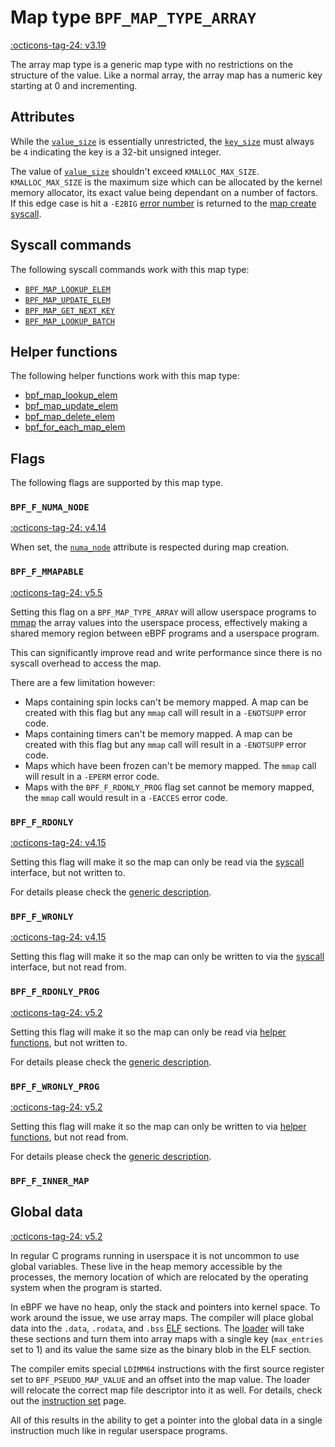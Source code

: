 # Map type `BPF_MAP_TYPE_ARRAY`

<!-- [FEATURE_TAG](BPF_MAP_TYPE_ARRAY) -->
[:octicons-tag-24: v3.19](https://github.com/torvalds/linux/commit/28fbcfa08d8ed7c5a50d41a0433aad222835e8e3)
<!-- [/FEATURE_TAG] -->

The array map type is a generic map type with no restrictions on the structure of the value. Like a normal array, the array map has a numeric key starting at 0 and incrementing.

## Attributes

While the [`value_size`](../syscall/BPF_MAP_CREATE.md#value_size) is essentially unrestricted, the [`key_size`](../syscall/BPF_MAP_CREATE.md#key_size) must always be `4` indicating the key is a 32-bit unsigned integer.

The value of [`value_size`](../syscall/BPF_MAP_CREATE.md#value_size) shouldn't exceed `KMALLOC_MAX_SIZE`. `KMALLOC_MAX_SIZE` is the maximum size which can be allocated by the kernel memory allocator, its exact value being dependant on a number of factors. If this edge case is hit a `-E2BIG` [error number](https://man7.org/linux/man-pages/man3/errno.3.html) is returned to the [map create syscall](../syscall/BPF_MAP_CREATE.md).

<!-- TODO link to generic page for attributes which are the same for every map type -->

## Syscall commands

The following syscall commands work with this map type:

* [`BPF_MAP_LOOKUP_ELEM`](../syscall/BPF_MAP_LOOKUP_ELEM.md)
* [`BPF_MAP_UPDATE_ELEM`](../syscall/BPF_MAP_UPDATE_ELEM.md)
* [`BPF_MAP_GET_NEXT_KEY`](../syscall/BPF_MAP_GET_NEXT_KEY.md)
* [`BPF_MAP_LOOKUP_BATCH`](../syscall/BPF_MAP_LOOKUP_BATCH.md)

## Helper functions

The following helper functions work with this map type:

<!-- DO NOT EDIT MANUALLY -->
<!-- [MAP_HELPER_FUNC_REF] -->
 * [bpf_map_lookup_elem](../helper-function/bpf_map_lookup_elem.md)
 * [bpf_map_update_elem](../helper-function/bpf_map_update_elem.md)
 * [bpf_map_delete_elem](../helper-function/bpf_map_delete_elem.md)
 * [bpf_for_each_map_elem](../helper-function/bpf_for_each_map_elem.md)
<!-- [/MAP_HELPER_FUNC_REF] -->

## Flags

The following flags are supported by this map type.

### `BPF_F_NUMA_NODE`

[:octicons-tag-24: v4.14](https://github.com/torvalds/linux/commit/96eabe7a40aa17e613cf3db2c742ee8b1fc764d0)

When set, the [`numa_node`](../syscall/BPF_MAP_CREATE.md#numa_node) attribute is respected during map creation.

### `BPF_F_MMAPABLE`

[:octicons-tag-24: v5.5](https://github.com/torvalds/linux/commit/fc9702273e2edb90400a34b3be76f7b08fa3344b)

Setting this flag on a `BPF_MAP_TYPE_ARRAY` will allow userspace programs to [mmap](https://man7.org/linux/man-pages/man2/mmap.2.html) the array values into the userspace process, effectively making a shared memory region between eBPF programs and a userspace program.

This can significantly improve read and write performance since there is no syscall overhead to access the map.

<!-- Based on the `bpf_map_mmap` function -->
There are a few limitation however:

* Maps containing spin locks can't be memory mapped. A map can be created with this flag but any `mmap` call will result in a `-ENOTSUPP` error code.
* Maps containing timers can't be memory mapped. A map can be created with this flag but any `mmap` call will result in a `-ENOTSUPP` error code.
* Maps which have been frozen can't be memory mapped. The `mmap` call will result in a `-EPERM` error code.
* Maps with the `BPF_F_RDONLY_PROG` flag set cannot be memory mapped, the `mmap` call would result in a `-EACCES` error code.

<!-- TODO link "spin lock" and "timer" as soon as we have pages for them -->

### `BPF_F_RDONLY`

[:octicons-tag-24: v4.15](https://github.com/torvalds/linux/commit/6e71b04a82248ccf13a94b85cbc674a9fefe53f5)

Setting this flag will make it so the map can only be read via the [syscall](../syscall/index.md) interface, but not written to.

For details please check the [generic description](../syscall/BPF_MAP_CREATE.md#bpf_f_rdonly).

### `BPF_F_WRONLY`

[:octicons-tag-24: v4.15](https://github.com/torvalds/linux/commit/6e71b04a82248ccf13a94b85cbc674a9fefe53f5)

Setting this flag will make it so the map can only be written to via the [syscall](../syscall/index.md) interface, but not read from.

### `BPF_F_RDONLY_PROG`

[:octicons-tag-24: v5.2](https://github.com/torvalds/linux/commit/591fe9888d7809d9ee5c828020b6c6ae27c37229)

Setting this flag will make it so the map can only be read via [helper functions](../helper-function/index.md), but not written to.

For details please check the [generic description](../syscall/BPF_MAP_CREATE.md#bpf_f_rdonly_prog).

### `BPF_F_WRONLY_PROG`

[:octicons-tag-24: v5.2](https://github.com/torvalds/linux/commit/591fe9888d7809d9ee5c828020b6c6ae27c37229)

Setting this flag will make it so the map can only be written to via [helper functions](../helper-function/index.md), but not read from.

For details please check the [generic description](../syscall/BPF_MAP_CREATE.md#bpf_f_wronly_prog).

### `BPF_F_INNER_MAP`

<!-- TODO -->

## Global data
[:octicons-tag-24: v5.2](https://github.com/torvalds/linux/commit/d8eca5bbb2be9bc7546f9e733786fa2f1a594c67)

In regular C programs running in userspace it is not uncommon to use global variables. These live in the heap memory accessible by the processes, the memory location of which are relocated by the operating system when the program is started.

In eBPF we have no heap, only the stack and pointers into kernel space. To work around the issue, we use array maps. The compiler will place global data into the `.data`, `.rodata`, and `.bss` [ELF](../../elf.md) sections. The [loader](../../loader.md) will take these sections and turn them into array maps with a single key (`max_entries` set to 1) and its value the same size as the binary blob in the ELF section.

The compiler emits special `LDIMM64` instructions with the first source register set to `BPF_PSEUDO_MAP_VALUE` and an offset into the map value. The loader will relocate the correct map file descriptor into it as well. For details, check out the [instruction set](../../instruction-set.md) page.

All of this results in the ability to get a pointer into the global data in a single instruction much like in regular userspace programs.

<!-- ## Usage -->
<!-- ### Global data -->
<!-- TODO make an example -->

<!-- ### Memory mapping -->
<!-- TODO make an example -->
